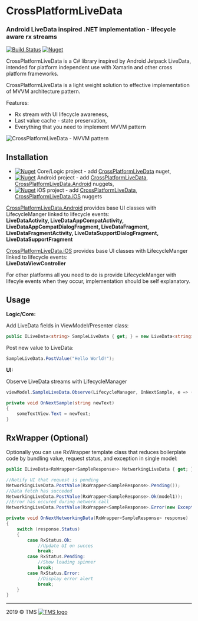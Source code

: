 # CrossPlatformLiveData
### Android LiveData inspired .NET implementation - lifecycle aware rx streams

[![Build Status](https://travis-ci.com/jakdor/CrossPlatformLiveData.svg?branch=master)](https://travis-ci.com/jakdor/CrossPlatformLiveData)
[![Nuget](https://img.shields.io/nuget/v/CrossPlatformLiveData)](https://www.nuget.org/packages/CrossPlatformLiveData/)

CrossPlatformLiveData is a C# library inspired by Android Jetpack LiveData, intended for platform independent use with Xamarin and other cross platform frameworks.

CrossPlatformLiveData is a light weight solution to effective implementation of MVVM architecture pattern.

Features:
* Rx stream with UI lifecycle awareness,
* Last value cache - state preservation,
* Everything that you need to implement MVVM pattern

![CrossPlatformLiveData - MVVM pattern](https://i.imgur.com/JxfRZdM.png)

Installation
------

- [![Nuget](https://img.shields.io/nuget/v/CrossPlatformLiveData)](https://www.nuget.org/packages/CrossPlatformLiveData/) Core/Logic project - add [CrossPlatformLiveData](https://www.nuget.org/packages/CrossPlatformLiveData/) nuget,
- [![Nuget](https://img.shields.io/nuget/v/CrossPlatformLiveData.Android)](https://www.nuget.org/packages/CrossPlatformLiveData.Android/) Android project - add [CrossPlatformLiveData](https://www.nuget.org/packages/CrossPlatformLiveData/), [CrossPlatformLiveData.Android](https://www.nuget.org/packages/CrossPlatformLiveData.Android/) nuggets,
- [![Nuget](https://img.shields.io/nuget/v/CrossPlatformLiveData.iOS)](https://www.nuget.org/packages/CrossPlatformLiveData.iOS/) iOS project - add [CrossPlatformLiveData](https://www.nuget.org/packages/CrossPlatformLiveData/), [CrossPlatformLiveData.iOS](https://www.nuget.org/packages/CrossPlatformLiveData.iOS/) nuggets

[CrossPlatformLiveData.Android](https://www.nuget.org/packages/CrossPlatformLiveData.Android/) provides base UI classes with LifecycleManger linked to lifecycle events:\
**LiveDataActivity, LiveDataAppCompatActivity, LiveDataAppCompatDialogFragment, LiveDataFragment, LiveDataFragmentActivity, LiveDataSupportDialogFragment, LiveDataSupportFragment**

[CrossPlatformLiveData.iOS](https://www.nuget.org/packages/CrossPlatformLiveData.iOS/) provides base UI classes with LifecycleManger linked to lifecycle events:\
**LiveDataViewController**

For other platforms all you need to do is provide LifecycleManger with lifecyle events when they occur, implementation should be self explanatory.

Usage
------

**Logic/Core:**

Add LiveData fields in ViewModel/Presenter class:
```cs
public ILiveData<string> SampleLiveData { get; } = new LiveData<string>();
```

Post new value to LiveData:
```cs
SampleLiveData.PostValue("Hello World!");
```

**UI:**

Observe LiveData streams with LifecycleManager
```cs
viewModel.SampleLiveData.Observe(LifecycleManager, OnNextSample, e => {//handle error here}));
```

```cs
private void OnNextSample(string newText)
{
	someTextView.Text = newText;
}
```

RxWrapper (Optional)
------

Optionally you can use RxWrapper template class that reduces boilerplate code by bundling value, request status, and exception in single model:

```cs
public ILiveData<RxWrapper<SampleResponse>> NetworkingLiveData { get; } = new LiveData<RxWrapper<SampleResponse>>();
```

```cs
//Notify UI that request is pending
NetworkingLiveData.PostValue(RxWrapper<SampleResponse>.Pending());
//Data fetch has succeded
NetworkingLiveData.PostValue(RxWrapper<SampleResponse>.Ok(model1));
//Error has occured during network call
NetworkingLiveData.PostValue(RxWrapper<SampleResponse>.Error(new Exception("No network")));
```

```cs
private void OnNextNetworkingData(RxWrapper<SampleResponse> response)
{
	switch (response.Status)
	{
		case RxStatus.Ok:
			//Update UI on succes
			break;
		case RxStatus.Pending:
			//Show loading spinner
			break;
		case RxStatus.Error:
			//Display error alert
			break;
	}
}
```

------
2019 © TMS
[![TMS logo](https://i.imgur.com/6o5OQqZ.png)](http://tmssoft.pl/)
